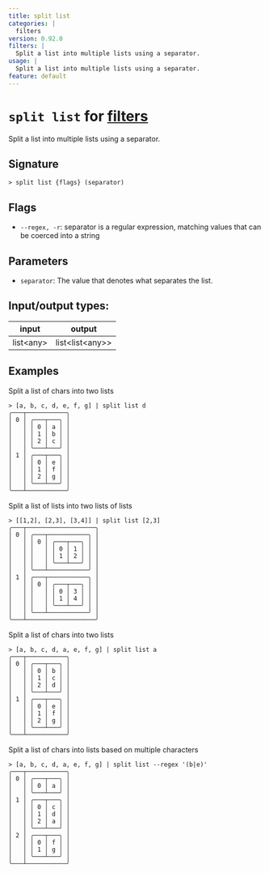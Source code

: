 ```yaml
---
title: split list
categories: |
  filters
version: 0.92.0
filters: |
  Split a list into multiple lists using a separator.
usage: |
  Split a list into multiple lists using a separator.
feature: default
---
```

<!-- This file is automatically generated. Please edit the command in https://github.com/nushell/nushell instead. -->

# `split list` for [filters](/commands/categories/filters.md)

<div class='command-title'>Split a list into multiple lists using a separator.</div>

## Signature

```> split list {flags} (separator)```

## Flags

 -  `--regex, -r`: separator is a regular expression, matching values that can be coerced into a string

## Parameters

 -  `separator`: The value that denotes what separates the list.


## Input/output types:

| input     | output          |
| --------- | --------------- |
| list\<any\> | list\<list\<any\>\> |

## Examples

Split a list of chars into two lists
```nu
> [a, b, c, d, e, f, g] | split list d
╭───┬───────────╮
│ 0 │ ╭───┬───╮ │
│   │ │ 0 │ a │ │
│   │ │ 1 │ b │ │
│   │ │ 2 │ c │ │
│   │ ╰───┴───╯ │
│ 1 │ ╭───┬───╮ │
│   │ │ 0 │ e │ │
│   │ │ 1 │ f │ │
│   │ │ 2 │ g │ │
│   │ ╰───┴───╯ │
╰───┴───────────╯

```

Split a list of lists into two lists of lists
```nu
> [[1,2], [2,3], [3,4]] | split list [2,3]
╭───┬───────────────────╮
│ 0 │ ╭───┬───────────╮ │
│   │ │ 0 │ ╭───┬───╮ │ │
│   │ │   │ │ 0 │ 1 │ │ │
│   │ │   │ │ 1 │ 2 │ │ │
│   │ │   │ ╰───┴───╯ │ │
│   │ ╰───┴───────────╯ │
│ 1 │ ╭───┬───────────╮ │
│   │ │ 0 │ ╭───┬───╮ │ │
│   │ │   │ │ 0 │ 3 │ │ │
│   │ │   │ │ 1 │ 4 │ │ │
│   │ │   │ ╰───┴───╯ │ │
│   │ ╰───┴───────────╯ │
╰───┴───────────────────╯

```

Split a list of chars into two lists
```nu
> [a, b, c, d, a, e, f, g] | split list a
╭───┬───────────╮
│ 0 │ ╭───┬───╮ │
│   │ │ 0 │ b │ │
│   │ │ 1 │ c │ │
│   │ │ 2 │ d │ │
│   │ ╰───┴───╯ │
│ 1 │ ╭───┬───╮ │
│   │ │ 0 │ e │ │
│   │ │ 1 │ f │ │
│   │ │ 2 │ g │ │
│   │ ╰───┴───╯ │
╰───┴───────────╯

```

Split a list of chars into lists based on multiple characters
```nu
> [a, b, c, d, a, e, f, g] | split list --regex '(b|e)'
╭───┬───────────╮
│ 0 │ ╭───┬───╮ │
│   │ │ 0 │ a │ │
│   │ ╰───┴───╯ │
│ 1 │ ╭───┬───╮ │
│   │ │ 0 │ c │ │
│   │ │ 1 │ d │ │
│   │ │ 2 │ a │ │
│   │ ╰───┴───╯ │
│ 2 │ ╭───┬───╮ │
│   │ │ 0 │ f │ │
│   │ │ 1 │ g │ │
│   │ ╰───┴───╯ │
╰───┴───────────╯

```
